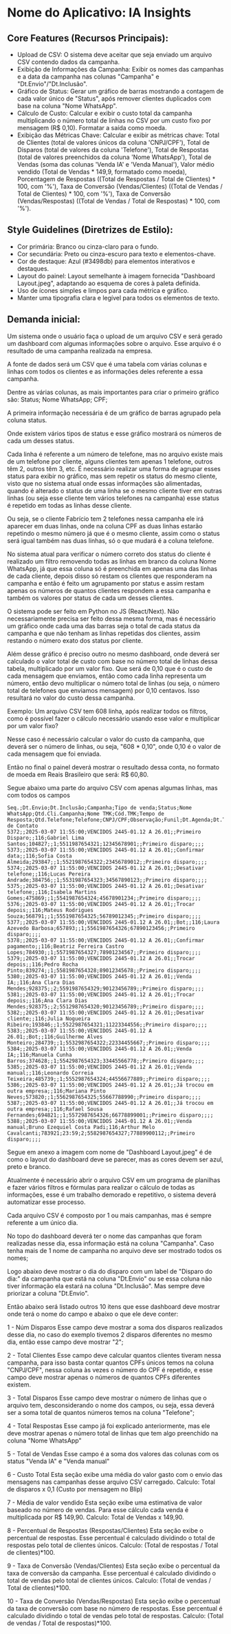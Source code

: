 # **Nome do Aplicativo**: IA Insights

## Core Features (Recursos Principais):
- Upload de CSV: O sistema deve aceitar que seja enviado um arquivo CSV contendo dados da campanha.
- Exibição de Informações da Campanha: Exibir os nomes das campanhas e a data da campanha nas colunas "Campanha" e "Dt.Envio"/"Dt.Inclusão".
- Gráfico de Status: Gerar um gráfico de barras mostrando a contagem de cada valor único de "Status", após remover clientes duplicados com base na coluna "Nome WhatsApp".
- Cálculo de Custo: Calcular e exibir o custo total da campanha multiplicando o número total de linhas no CSV por um custo fixo por mensagem (R$ 0,10). Formatar a saída como moeda.
- Exibição das Métricas Chave: Calcular e exibir as métricas chave: Total de Clientes (total de valores únicos da coluna 'CNPJ/CPF'), Total de Disparos (total de valores da coluna 'Telefone'), Total de Respostas (total de valores preenchidos da coluna 'Nome WhatsApp'), Total de Vendas (soma das colunas 'Venda IA' e 'Venda Manual'), Valor médio vendido (Total de Vendas * 149,9, formatado como moeda), Porcentagem de Respostas ((Total de Respostas / Total de Clientes) * 100, com '%'), Taxa de Conversão (Vendas/Clientes) ((Total de Vendas / Total de Clientes) * 100, com '%'), Taxa de Conversão (Vendas/Respostas) ((Total de Vendas / Total de Respostas) * 100, com '%').

## Style Guidelines (Diretrizes de Estilo):
- Cor primária: Branco ou cinza-claro para o fundo.
- Cor secundária: Preto ou cinza-escuro para texto e elementos-chave.
- Cor de destaque: Azul (#3498db) para elementos interativos e destaques.
- Layout do painel: Layout semelhante à imagem fornecida "Dashboard Layout.jpeg", adaptando ao esquema de cores à paleta definida.
- Uso de ícones simples e limpos para cada métrica e gráfico.
- Manter uma tipografia clara e legível para todos os elementos de texto.

## Demanda inicial:
Um sistema onde o usuário faça o upload de um arquivo CSV e será gerado um dashboard com algumas informações sobre o arquivo. Esse arquivo é o resultado de uma campanha realizada na empresa.

A fonte de dados será um CSV que é uma tabela com várias colunas e linhas com todos os clientes e as informações deles referente a essa campanha.

Dentre as várias colunas, as mais importantes para criar o primeiro gráfico são:
Status;
Nome WhatsApp;
CPF;

A primeira informação necessária é de um gráfico de barras agrupado pela coluna status.

Onde existem vários tipos de status e esse gráfico mostrará os números de cada um desses status.

Cada linha é referente a um número de telefone, mas no arquivo existe mais de um telefone por cliente, alguns clientes tem apenas 1 telefone, outros têm 2, outros têm 3, etc.
É necessário realizar uma forma de agrupar esses status para exibir no gráfico, mas sem repetir os status do mesmo cliente, visto que no sistema atual onde essas informações são alimentadas, quando é alterado o status de uma linha se o mesmo cliente tiver em outras linhas (ou seja esse cliente tem vários telefones na campanha) esse status é repetido em todas as linhas desse cliente.

Ou seja, se o cliente Fabrício tem 2 telefones nessa campanha ele irá aparecer em duas linhas, onde na coluna CPF as duas linhas estarão repetindo o mesmo número já que é o mesmo cliente, assim como o status será igual também nas duas linhas, só o que mudará é a coluna telefone.

No sistema atual para verificar o número correto dos status do cliente é realizado um filtro removendo todas as linhas em branco da coluna Nome WhatsApp, já que essa coluna só é preenchida em apenas uma das linhas de cada cliente, depois disso só restam os clientes que responderam na campanha e então é feito um agrupamento por status e assim restam apenas os números de quantos clientes respondem a essa campanha e também os valores por status de cada um desses clientes.

O sistema pode ser feito em Python no JS (React/Next). Não necessariamente precisa ser feito dessa mesma forma, mas é necessário um gráfico onde cada uma das barras seja o total de cada status da campanha e que não tenham as linhas repetidas dos clientes, assim restando o número exato dos status por cliente.

Além desse gráfico é preciso outro no mesmo dashboard, onde deverá ser calculado o valor total de custo com base no número total de linhas dessa tabela, multiplicado por um valor fixo. Que será de 0,10 que é o custo de cada mensagem que enviamos, então como cada linha representa um número, então devo multiplicar o número total de linhas (ou seja, o número total de telefones que enviamos mensagem) por 0,10 centavos. Isso resultará no valor do custo dessa campanha.

Exemplo: Um arquivo CSV tem 608 linha, após realizar todos os filtros, como é possível fazer o cálculo necessário usando esse valor e multiplicar por um valor fixo? 

Nesse caso é necessário calcular o valor do custo da campanha, que deverá ser o número de linhas, ou seja, "608 * 0,10", onde 0,10 é o valor de cada mensagem que foi enviada. 

Então no final o painel deverá mostrar o resultado dessa conta, no formato de moeda em Reais Brasileiro que será: R$ 60,80.

Segue abaixo uma parte do arquivo CSV com apenas algumas linhas, mas com todos os campos 

```
Seq.;Dt.Envio;Dt.Inclusão;Campanha;Tipo de venda;Status;Nome WhatsApp;Qtd.Cli.Campanha;Nome TMK;Cód.TMK;Tempo de Resposta;Qtd.Telefone;Telefone;CNPJ/CPF;Observação;Funil;Dt.Agenda;Dt.Troca;Dt.Funil;Tipo de Contato
5372;;2025-03-07 11:55:00;VENCIDOS 2445-01.12 A 26.01;;Primeiro Disparo;;116;Gabriel Lima Santos;104827;;1;5511987654321;12345678901;;Primeiro disparo;;;;
5373;;2025-03-07 11:55:00;VENCIDOS 2445-01.12 A 26.01;;Confirmar data;;116;Sofia Costa Almeida;293847;;1;5521987654322;23456789012;;Primeiro disparo;;;;
5374;;2025-03-07 11:55:00;VENCIDOS 2445-01.12 A 26.01;;Desativar telefone;;116;Lucas Pereira Andrade;384756;;1;5531987654323;34567890123;;Primeiro disparo;;;;
5375;;2025-03-07 11:55:00;VENCIDOS 2445-01.12 A 26.01;;Desativar telefone;;116;Isabela Martins Gomes;475869;;1;5541987654324;45678901234;;Primeiro disparo;;;;
5376;;2025-03-07 11:55:00;VENCIDOS 2445-01.12 A 26.01;;Trocar depois;;116;Mateus Rodrigues Souza;568791;;1;5551987654325;56789012345;;Primeiro disparo;;;;
5377;;2025-03-07 11:55:00;VENCIDOS 2445-01.12 A 26.01;;Bot;;116;Laura Azevedo Barbosa;657893;;1;5561987654326;67890123456;;Primeiro disparo;;;;
5378;;2025-03-07 11:55:00;VENCIDOS 2445-01.12 A 26.01;;Confirmar pagamento;;116;Beatriz Ferreira Castro Lopes;784930;;1;5571987654327;78901234567;;Primeiro disparo;;;;
5379;;2025-03-07 11:55:00;VENCIDOS 2445-01.12 A 26.01;;Trocar depois;;116;Pedro Rocha Pinto;839274;;1;5581987654328;89012345678;;Primeiro disparo;;;;
5380;;2025-03-07 11:55:00;VENCIDOS 2445-01.12 A 26.01;;Venda IA;;116;Ana Clara Dias Mendes;928375;;2;5591987654329;90123456789;;Primeiro disparo;;;;
5381;;2025-03-07 11:55:00;VENCIDOS 2445-01.12 A 26.01;;Trocar depois;;116;Ana Clara Dias Mendes;928375;;2;5512987654320;90123456789;;Primeiro disparo;;;;
5382;;2025-03-07 11:55:00;VENCIDOS 2445-01.12 A 26.01;;Desativar cliente;;116;Julia Nogueira Ribeiro;193846;;1;5522987654321;11223344556;;Primeiro disparo;;;;
5383;;2025-03-07 11:55:00;VENCIDOS 2445-01.12 A 26.01;;Bot;;116;Guilherme Alves Monteiro;284739;;1;5532987654322;22334455667;;Primeiro disparo;;;;
5384;;2025-03-07 11:55:00;VENCIDOS 2445-01.12 A 26.01;;Venda IA;;116;Manuela Cunha Barros;374628;;1;5542987654323;33445566778;;Primeiro disparo;;;;
5385;;2025-03-07 11:55:00;VENCIDOS 2445-01.12 A 26.01;;Venda manual;;116;Leonardo Correia Teixeira;485739;;1;5552987654324;44556677889;;Primeiro disparo;;;;
5386;;2025-03-07 11:55:00;VENCIDOS 2445-01.12 A 26.01;;Já trocou em outra empresa;;116;Mariana Pinto Neves;573820;;1;5562987654325;55667788990;;Primeiro disparo;;;;
5387;;2025-03-07 11:55:00;VENCIDOS 2445-01.12 A 26.01;;Já trocou em outra empresa;;116;Rafael Sousa Fernandes;694821;;1;5572987654326;66778899001;;Primeiro disparo;;;;
5388;;2025-03-07 11:55:00;VENCIDOS 2445-01.12 A 26.01;;Venda manual;Bruno Ezequiel Costa Padi;116;Arthur Melo Cavalcanti;783921;23:59;2;5582987654327;77889900112;;Primeiro disparo;;;;
```

Segue em anexo a imagem com nome de "Dashboard Layout.jpeg" é de como o layout do dashboard deve se parecer, mas as cores devem ser azul, preto e branco.

Atualmente é necessário abrir o arquivo CSV em um programa de planilhas e fazer vários filtros e fórmulas para realizar o cálculo de todas as informações, esse é um trabalho demorado e repetitivo, o sistema deverá automatizar esse processo.

Cada arquivo CSV é composto por 1 ou mais campanhas, mas é sempre referente a um único dia.

No topo do dashboard deverá ter o nome das campanhas que foram realizadas nesse dia, essa informação está na coluna "Campanha". Caso tenha mais de 1 nome de campanha no arquivo deve ser mostrado todos os nomes;

Logo abaixo deve mostrar o dia do disparo com um label de "Disparo do dia:" da campanha que está na coluna "Dt.Envio" ou se essa coluna não tiver informação ela estará na coluna "Dt.Inclusão". Mas sempre deve priorizar a coluna "Dt.Envio".

Então abaixo será listado outros 10 itens que esse dashboard deve mostrar onde terá o nome do campo e abaixo o que ele deve conter:

1 - Núm Disparos
Esse campo deve mostrar a soma dos disparos realizados desse dia, no caso do exemplo tivemos 2 disparos diferentes no mesmo dia, então esse campo deve mostrar "2";

2 - Total Clientes
Esse campo deve calcular quantos clientes tiveram nessa campanha, para isso basta contar quantos CPFs únicos temos na coluna "CNPJ/CPF", nessa coluna às vezes o número do CPF é repetido, e esse campo deve mostrar apenas o números de quantos CPFs diferentes existem.

3 - Total Disparos
Esse campo deve mostrar o número de linhas que o arquivo tem, desconsiderando o nome dos campos, ou seja, essa deverá ser a soma total de quantos números temos na coluna "Telefone";

4 - Total Respostas
Esse campo já foi explicado anteriormente, mas ele deve mostrar apenas o número total de linhas que tem algo preenchido na coluna "Nome WhatsApp"

5 - Total de Vendas
Esse campo é a soma dos valores das colunas com os status "Venda IA" e "Venda manual"

6 - Custo Total
Esta seção exibe uma média do valor gasto com o envio das mensagens nas campanhas desse arquivo CSV carregado. Calculo: Total de disparos x 0,1 (Custo por mensagem no Blip)

7 - Média de valor vendido
Esta seção exibe uma estimativa de valor baseado no número de vendas. Para esse cálculo cada venda é multiplicada por R$ 149,90. Calculo: Total de Vendas x 149,90.

8 - Percentual de Respostas (Respostas/Clientes)
Esta seção exibe o percentual de respostas. Esse percentual é calculado dividindo o total de respostas pelo total de clientes únicos. Calculo: (Total de respostas / Total de clientes)*100.

9 - Taxa de Conversão (Vendas/Clientes)
Esta seção exibe o percentual da taxa de conversão da campanha. Esse percentual é calculado dividindo o total de vendas pelo total de clientes únicos. Calculo: (Total de vendas / Total de clientes)*100.

10 - Taxa de Conversão (Vendas/Respostas)
Esta seção exibe o percentual da taxa de conversão com base no número de respostas. Esse percentual é calculado dividindo o total de vendas pelo total de respostas. Calculo: (Total de vendas / Total de respostas)*100.
